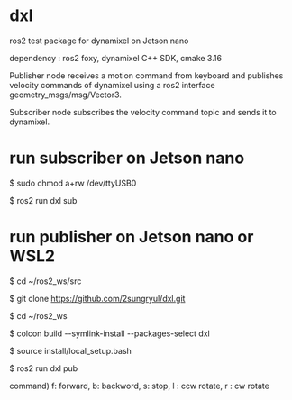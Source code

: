 # dxl

ros2 test package for dynamixel on Jetson nano

dependency : ros2 foxy, dynamixel C++ SDK, cmake 3.16

Publisher node receives a motion command from keyboard and publishes velocity commands of dynamixel using a ros2 interface geometry_msgs/msg/Vector3.

Subscriber node subscribes the velocity command topic and sends it to dynamixel.

# run subscriber on Jetson nano

$ sudo chmod a+rw /dev/ttyUSB0

$ ros2 run dxl sub

# run publisher on Jetson nano or WSL2

$ cd ~/ros2_ws/src

$ git clone https://github.com/2sungryul/dxl.git

$ cd ~/ros2_ws

$ colcon build --symlink-install --packages-select dxl

$ source install/local_setup.bash

$ ros2 run dxl pub

command) f: forward, b: backword, s: stop, l : ccw rotate, r : cw rotate

